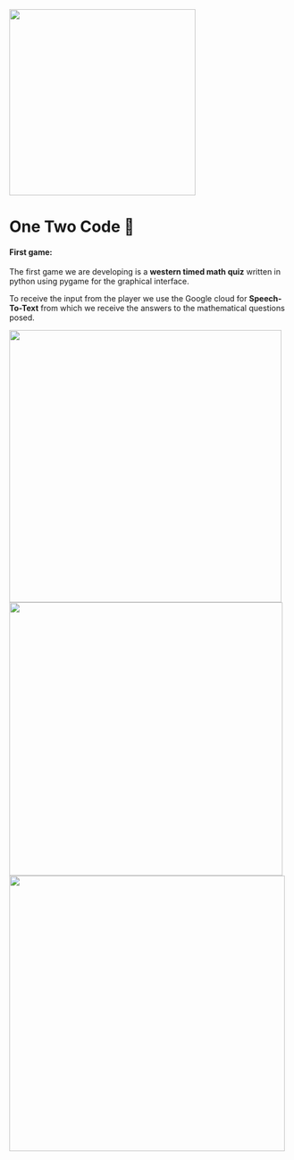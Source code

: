 <img title="" src="https://cdn.discordapp.com/attachments/815644475661090819/816624278493593620/LogoPNG.png" alt="" width="333" data-align="center">

# One Two Code :unicorn:

#### First game:

The first game we are developing is a **western timed math quiz** written in python using pygame for the graphical interface.

To receive the input from the player we use the Google cloud for **Speech-To-Text** from which we receive the answers to the mathematical questions posed.

<img title="" src="https://cdn.discordapp.com/attachments/816631707817869323/816631940874502175/unknown.png" alt="" width="487" data-align="center">

<img title="" src="https://cdn.discordapp.com/attachments/816631707817869323/816631920204316702/unknown.png" alt="" data-align="center" width="489">

<img title="" src="https://cdn.discordapp.com/attachments/816631707817869323/816632039700037632/unknown.png" alt="" data-align="center" width="493">
